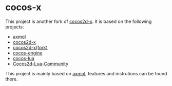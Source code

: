 # cocos-x

This project is another fork of [cocos2d-x](https://github.com/cocos2d/cocos2d-x). It is based on the following projects:

- [axmol](https://github.com/axmolengine/axmol)
- [cocos2d-x](https://github.com/cocos2d/cocos2d-x)
- [cocos2d-x(fork)](https://github.com/Xrysnow/cocos2d-x)
- [cocos-engine](https://github.com/cocos/cocos-engine)
- [cocos-lua](https://github.com/zhongfq/cocos-lua)
- [Cocos2d-Lua-Community](https://github.com/u0u0/Cocos2d-Lua-Community)

This project is mainly based on [axmol](https://github.com/axmolengine/axmol), features and instrutions can be found there.
